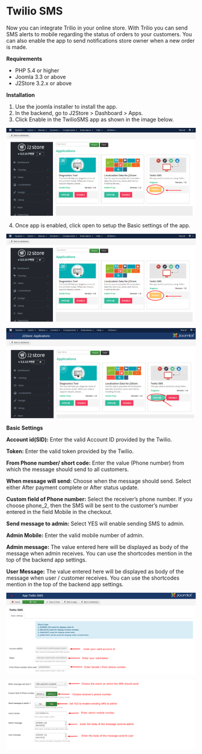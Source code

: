 # Twilio SMS

Now you can integrate Trilio in your online store. With Trilio you can send SMS alerts to mobile regarding the status of orders to your customers. You can also enable the app to send notifications store owner when a new order is made.

**Requirements**

* PHP 5.4 or higher
* Joomla 3.3 or above
* J2Store 3.2.x or above

**Installation**

1. Use the joomla installer to install the app.
2. In the backend, go to J2Store &gt; Dashboard &gt; Apps.
3. Click Enable in the TwilioSMS app as shown in the image below. 

![st01](https://raw.githubusercontent.com/j2store/doc-images/master/apps/twilio-sms/smstwilio01.png)

4. Once app is enabled, click open to setup the Basic settings of the app.

![st01](https://raw.githubusercontent.com/j2store/doc-images/master/apps/twilio-sms/smstwilio01.png)

![st02](https://raw.githubusercontent.com/j2store/doc-images/master/apps/twilio-sms/smstwilio02.png)

**Basic Settings**

**Account id\(SID\):** Enter the valid Account ID provided by the Twilio.

**Token:** Enter the valid token provided by the Twilio.

**From Phone number/ short code:** Enter the value \(Phone number\) from which the message should send to all customers.

**When message will send:** Choose when the message should send. Select either After payment complete or After status update.

**Custom field of Phone number:** Select the receiver’s phone number. If you choose phone\_2, then the SMS will be sent to the customer’s number entered in the field Mobile in the checkout.

**Send message to admin:** Select YES will enable sending SMS to admin.

**Admin Mobile:** Enter the valid mobile number of admin.

**Admin message:** The value entered here will be displayed as body of the message when admin receives. You can use the shortcodes mention in the top of the backend app settings.

**User Message:** The value entered here will be displayed as body of the message when user / customer receives. You can use the shortcodes mention in the top of the backend app settings.

![st03](https://raw.githubusercontent.com/j2store/doc-images/master/apps/twilio-sms/smstwilio03.png)

![st04](https://raw.githubusercontent.com/j2store/doc-images/master/apps/twilio-sms/smstwilio04.png)

